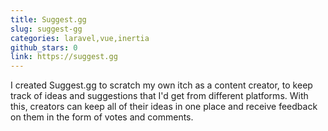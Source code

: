 ```yaml
---
title: Suggest.gg
slug: suggest-gg
categories: laravel,vue,inertia
github_stars: 0
link: https://suggest.gg
---
```


I created Suggest.gg to scratch my own itch as a content creator, to keep track of ideas and suggestions that I'd get from different platforms. With this, creators can keep all of their ideas in one place and receive feedback on them in the form of votes and comments.